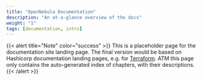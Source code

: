 ```yaml
---
title: "OpenNebula Documentation"
description: "An at-a-glance overview of the docs"
weight: "1"
tags: [documentation, intro]
---
```


{{< alert title="Note" color="success" >}}
This is a placeholder page for the documentation site landing page. The final version would be based on Hashicorp documentation landing pages, e.g. for [Terraform](https://developer.hashicorp.com/terraform). ATM this page only contains the auto-generated index of chapters, with their descriptions.{{< /alert >}}
